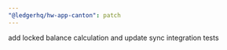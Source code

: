 ```yaml
---
"@ledgerhq/hw-app-canton": patch
---
```


add locked balance calculation and update sync integration tests
